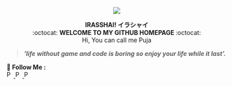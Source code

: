 <p align="center">

<img align="center" img src="https://user-images.githubusercontent.com/73125355/125493781-9f03dc15-3e85-4d6f-9a35-5e98eb7c16ed.gif">

</p>










<div align="center">
 <b> IRASSHAI! イラシャイ </b>
</div>

<div align="center">
:octocat: <b> WELCOME TO MY GITHUB HOMEPAGE </b>:octocat:
</div>

<div align="center">
Hi, You can call me Puja
</div>

<div algin="center">
<blockquote> <b> <i> 'life without game and code is boring so enjoy your life while it last'.</i> </b> </blockquote>
</div>

<div align="Left">
🔸<b> Follow Me : </b>
</div>

<a href="https://instagram.com/pujakhalika17/">
  <img  alt="Puja Khalika's Instagram" width="16px" src="https://cdn.jsdelivr.net/npm/simple-icons@v3/icons/instagram.svg" />
</a>

<a href="https://twitter.com/PujaKhalika">
  <img  alt="Puja Khalika's Twitter" width="16px" src="https://cdn.jsdelivr.net/npm/simple-icons@v3/icons/twitter.svg" />
</a>

<a href="https://www.facebook.com/PujaKhalikaBuana/">
  <img  alt="Puja Khalika's Facebook" width="16px" src="https://cdn.jsdelivr.net/npm/simple-icons@v3/icons/facebook.svg" />
</a>
